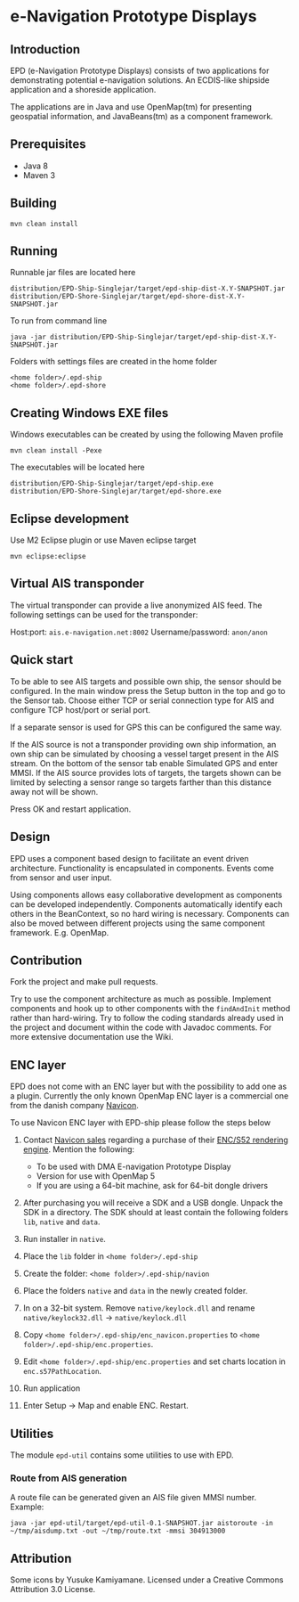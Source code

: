 # e-Navigation Prototype Displays #

## Introduction ##
   
EPD (e-Navigation Prototype Displays) consists of two applications for demonstrating potential e-navigation solutions. An ECDIS-like shipside application and a shoreside application.
   
The applications are in Java and use OpenMap(tm) for presenting geospatial
information, and JavaBeans(tm) as a component framework.

## Prerequisites ##

  * Java 8
  * Maven 3

## Building ##

    mvn clean install
    
## Running ##

Runnable jar files are located here

    distribution/EPD-Ship-Singlejar/target/epd-ship-dist-X.Y-SNAPSHOT.jar
    distribution/EPD-Shore-Singlejar/target/epd-shore-dist-X.Y-SNAPSHOT.jar
    
To run from command line

    java -jar distribution/EPD-Ship-Singlejar/target/epd-ship-dist-X.Y-SNAPSHOT.jar

Folders with settings files are created in the home folder

    <home folder>/.epd-ship
    <home folder>/.epd-shore

## Creating Windows EXE files ##

Windows executables can be created by using the following Maven profile

    mvn clean install -Pexe

The executables will be located here

    distribution/EPD-Ship-Singlejar/target/epd-ship.exe
    distribution/EPD-Shore-Singlejar/target/epd-shore.exe

## Eclipse development ##

Use M2 Eclipse plugin or use Maven eclipse target

    mvn eclipse:eclipse

## Virtual AIS transponder ##

The virtual transponder can provide a live anonymized AIS feed. The following settings can be used for the transponder:

Host:port: `ais.e-navigation.net:8002` 
Username/password: `anon/anon`

## Quick start ##

To be able to see AIS targets and possible own ship, the sensor should be
configured. In the main window press the Setup button in the top and 
go to the Sensor tab. Choose either TCP or serial connection type for AIS and
configure TCP host/port or serial port.

If a separate sensor is used for GPS this can be configured the same way.

If the AIS source is not a transponder providing own ship information, an 
own ship can be simulated by choosing a vessel target present in the AIS stream.
On the bottom of the sensor tab enable Simulated GPS and enter MMSI. If the 
AIS source provides lots of targets, the targets shown can be limited by 
selecting a sensor range so targets farther than this distance away not will
be shown.

Press OK and restart application.

## Design ##

EPD uses a component based design to facilitate an event driven architecture. Functionality is encapsulated in components. Events come from sensor and user input.

Using components allows easy collaborative development as components can be developed independently. Components automatically identify each others in the BeanContext, so no hard wiring is necessary. Components can also be moved between different projects using the same component framework. E.g. OpenMap.

## Contribution ##

Fork the project and make pull requests. 

Try to use the component architecture as much as possible. Implement components and 
hook up to other components with the `findAndInit` method rather than hard-wiring.
Try to follow the coding standards already used in the project and document within
the code with Javadoc comments. For more extensive documentation use the Wiki.

## ENC layer ##

EPD does not come with an ENC layer but with the possibility to add one as 
a plugin. Currently the only known OpenMap ENC layer is a commercial one
from the danish company [Navicon](http://www.navicon.dk).

To use Navicon ENC layer with EPD-ship please follow the steps below

1. Contact [Navicon sales](mailto:sales@navicon.dk) regarding a purchase of their 
   [ENC/S52 rendering engine](http://navicon.dk/site/products.html). Mention the following:
   * To be used with DMA E-navigation Prototype Display
   * Version for use with OpenMap 5
   * If you are using a 64-bit machine, ask for 64-bit dongle drivers
   
1. After purchasing you will receive a SDK and a USB dongle.
   Unpack the SDK in a directory. The SDK should at least contain the following folders
   `lib`, `native` and `data`.

1. Run installer in `native`.

1. Place the `lib` folder in `<home folder>/.epd-ship`

1. Create the folder: `<home folder>/.epd-ship/navion`

1. Place the folders `native` and `data` in the newly created folder.

1. In on a 32-bit system. Remove `native/keylock.dll` and rename `native/keylock32.dll` -> `native/keylock.dll`

1. Copy `<home folder>/.epd-ship/enc_navicon.properties` to `<home folder>/.epd-ship/enc.properties`.
 
1. Edit `<home folder>/.epd-ship/enc.properties` and set charts location in `enc.s57PathLocation`.

1. Run application

1. Enter Setup -> Map and enable ENC. Restart.

## Utilities ##

The module `epd-util` contains some utilities to use with EPD. 

### Route from AIS generation ###

A route file can be generated given an AIS file given MMSI number. Example:

    java -jar epd-util/target/epd-util-0.1-SNAPSHOT.jar aistoroute -in ~/tmp/aisdump.txt -out ~/tmp/route.txt -mmsi 304913000

## Attribution

Some icons by Yusuke Kamiyamane. Licensed under a Creative Commons Attribution 3.0 License.
